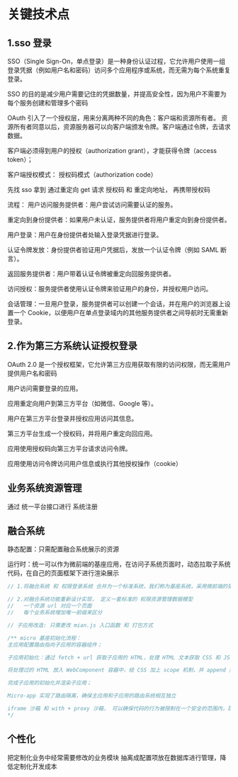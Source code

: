 # 关键技术点

## 1.sso 登录

SSO（Single Sign-On，单点登录）是一种身份认证过程，它允许用户使用一组登录凭据（例如用户名和密码）访问多个应用程序或系统，而无需为每个系统重复登录。

SSO 的目的是减少用户需要记住的凭据数量，并提高安全性，因为用户不需要为每个服务创建和管理多个密码

OAuth 引入了一个授权层，用来分离两种不同的角色：客户端和资源所有者。
资源所有者同意以后，资源服务器可以向客户端颁发令牌。客户端通过令牌，去请求数据。

客户端必须得到用户的授权（authorization grant），才能获得令牌（access token）；

客户端授权模式： 授权码模式（authorization code）

先找 sso 拿到 通过重定向 get 请求 授权码 和 重定向地址， 再携带授权码

流程：
用户访问服务提供者：用户尝试访问需要认证的服务。

重定向到身份提供者：如果用户未认证，服务提供者将用户重定向到身份提供者。

用户登录：用户在身份提供者处输入登录凭据进行登录。

认证令牌发放：身份提供者验证用户凭据后，发放一个认证令牌（例如 SAML 断言）。

返回服务提供者：用户带着认证令牌被重定向回服务提供者。

访问授权：服务提供者使用认证令牌来验证用户的身份，并授权用户访问。

会话管理：一旦用户登录，服务提供者可以创建一个会话，并在用户的浏览器上设置一个 Cookie，以便用户在单点登录域内的其他服务提供者之间导航时无需重新登录。

## 2.作为第三方系统认证授权登录

OAuth 2.0 是一个授权框架，它允许第三方应用获取有限的访问权限，而无需用户提供用户名和密码

用户访问需要登录的应用。

应用重定向用户到第三方平台（如微信、Google 等）。

用户在第三方平台登录并授权应用访问其信息。

第三方平台生成一个授权码，并将用户重定向回应用。

应用使用授权码向第三方平台请求访问令牌。

应用使用访问令牌访问用户信息或执行其他授权操作（cookie）

## 业务系统资源管理

通过 统一平台接口进行 系统注册

## 融合系统

静态配置：只需配置融合系统展示的资源

运行时：统一可以作为微前端的基座应用，在访问子系统页面时，动态拉取子系统代码，在自己的页面框架下进行渲染展示

```js
// 1.将融合系统 和 权限登录系统 合并为一个标准系统，我们称为基座系统，采用微前端的架构方式实现

// 2.对融合系统功能重新设计实现， 定义一套标准的 权限资源管理数据模型
//   一个资源 url 对应一个页面
//   每个业务系统增加唯一前缀来区分

// 子应用改造: 只需更改 mian.js 入口函数 和 打包方式

/** micro 基座初始化流程：
主应用配置路由指向子应用的容器组件；

子应用初始化：通过 fetch + url 获取子应用的 HTML，处理 HTML 文本获取 CSS 和 JS 的资源地址，然后通过 fetch 获取子应用的静态资源；

将处理过的 HTML 放入 WebComponent 容器中，给 CSS 加上 scope 机制，并 append 到 head 标签中，在沙箱中执行 JS 代码；

完成子应用的初始化并渲染子应用；

Micro-app 实现了路由隔离，确保主应用和子应用的路由系统相互独立

iframe 沙箱 和 with + proxy 沙箱， 可以确保代码的行为被限制在一个安全的范围内，防止其超出预期权限进行操作
*/
```

## 个性化

把定制化业务中经常需要修改的业务模块 抽离成配置项放在数据库进行管理，降低定制化开发成本

